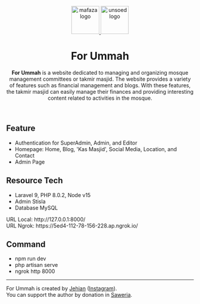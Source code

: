 <p align="center">
  <a href="https://instagram.com/mafaza.pwt">
    <img src="https://i.ibb.co/GJvWXmC/mafaza-circle.png" alt="mafaza logo" width="75" height="75">
  </a>
  <a href="https://instagram.com/unsoedofficial_1963">
    <img src="https://i.ibb.co/Fh4JdJt/unsoed.png" alt="unsoed logo" width="75" height="75">
  </a>
</p>

<h1 align="center">For Ummah</h1>

<span align="center">

**For Ummah** is a website dedicated to managing and organizing mosque management committees or takmir masjid. The website provides a variety of features such as financial management and blogs. With these features, the takmir masjid can easily manage their finances and providing interesting content related to activities in the mosque.

</span>

<br>

## Feature

- Authentication for SuperAdmin, Admin, and Editor
- Homepage: Home, Blog, 'Kas Masjid', Social Media, Location, and Contact
- Admin Page

## Resource Tech

- Laravel 9, PHP 8.0.2, Node v15
- Admin Stisla
- Database MySQL

<p>URL Local: http://127.0.0.1:8000/
<br>URL Ngrok: https://5ed4-112-78-156-228.ap.ngrok.io/
</p>

## Command

- npm run dev
- php artisan serve
- ngrok http 8000
---

For Ummah is created by [Jehian](https://jehianth.github.io/) ([Instagram](https://instagram.com/jehianth)). <br>
You can support the author by donation in [Saweria](https://saweria.co/jehianth).
